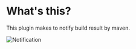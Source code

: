 What's this?
==============

This plugin makes to notify build result by maven.

![Notification](https://raw.github.com/kompiro/notification-maven-plugin/master/src/site/resources/images/notification.png)
